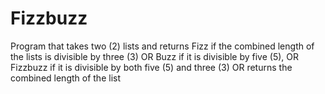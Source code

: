 # Fizzbuzz
Program that takes two (2) lists and returns Fizz if the combined length of the lists is divisible by three (3) OR Buzz if it is divisible by five (5), OR Fizzbuzz if it is divisible by both five (5) and three (3) OR returns the combined length of the list
